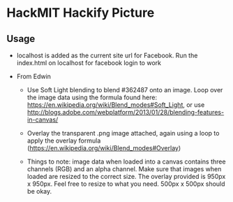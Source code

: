 # HackMIT Hackify Picture

## Usage

* localhost is added as the current site url for Facebook. Run the index.html on localhost for facebook login to work

* From Edwin
	* Use Soft Light blending to blend #362487 onto an image. Loop over the image data using the formula found here: https://en.wikipedia.org/wiki/Blend_modes#Soft_Light, or use http://blogs.adobe.com/webplatform/2013/01/28/blending-features-in-canvas/

	* Overlay the transparent .png image attached, again using a loop to apply the overlay formula (https://en.wikipedia.org/wiki/Blend_modes#Overlay)
	
	* Things to note: image data when loaded into a canvas contains three channels (RGB) and an alpha channel. Make sure that images when loaded are resized to the correct size. The overlay provided is 950px x 950px. Feel free to resize to what you need. 500px x 500px should be okay.